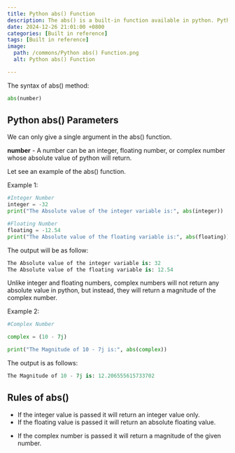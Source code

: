```yaml
---
title: Python abs() Function
description: The abs() is a built-in function available in python. Python abs() functions are used to return the python absolute value of the given number.
date: 2024-12-26 21:01:00 +0800
categories: [Built in reference]
tags: [Built in reference]
image:
  path: /commons/Python abs() Function.png
  alt: Python abs() Function

---
```



 The syntax of abs() method:

```python
abs(number)
```

## Python abs() Parameters

We can only give a single argument in the abs() function.

**number** \- A number can be an integer, floating number, or complex number whose absolute value of python will return. 

Let see an example of the abs() function.

Example 1:

```python
#Integer Number
integer = -32
print("The Absolute value of the integer variable is:", abs(integer))

#Floating Number
floating = -12.54
print("The Absolute value of the floating variable is:", abs(floating))

```

The output will be as follow:

```python
The Absolute value of the integer variable is: 32
The Absolute value of the floating variable is: 12.54
```

Unlike integer and floating numbers, complex numbers will not return any absolute value in python, but instead, they will return a magnitude of the complex number.

Example 2:
```python
#Complex Number

complex = (10 - 7j)

print("The Magnitude of 10 - 7j is:", abs(complex))
```

The output is as follows:

```python
The Magnitude of 10 - 7j is: 12.206555615733702
```
<script type="text/javascript">
	atOptions = {
		'key' : 'f934c5057f4cfe34762901514605d248',
		'format' : 'iframe',
		'height' : 180,
		'width' : 300,
		'params' : {}
	};
</script>
<script type="text/javascript" src="//www.highperformanceformat.com/f934c5057f4cfe34762901514605d248/invoke.js"></script>
## Rules of abs()
<script type="text/javascript">
	atOptions = {
		'key' : 'f934c5057f4cfe34762901514605d248',
		'format' : 'iframe',
		'height' : 180,
		'width' : 300,
		'params' : {}
	};
</script>
<script type="text/javascript" src="//www.highperformanceformat.com/f934c5057f4cfe34762901514605d248/invoke.js"></script>

* If the integer value is passed it will return an integer value only.  
* If the floating value is passed it will return an absolute floating value.  
<script type="text/javascript">
	atOptions = {
		'key' : 'f934c5057f4cfe34762901514605d248',
		'format' : 'iframe',
		'height' : 180,
		'width' : 300,
		'params' : {}
	};
</script>
<script type="text/javascript" src="//www.highperformanceformat.com/f934c5057f4cfe34762901514605d248/invoke.js"></script>
* If the complex number is passed it will return a magnitude of the given number.